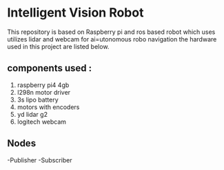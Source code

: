 # Intelligent Vision Robot
This repository is based on Raspberry pi and ros based robot 
which uses utilizes lidar and webcam for ai=utonomous robo navigation
the hardware used in this project are listed below.
## components used :
1. raspberry pi4 4gb
2. l298n motor driver
3. 3s lipo battery
4. motors with encoders
5. yd lidar g2
6. logitech webcam 
## Nodes
-Publisher
-Subscriber

